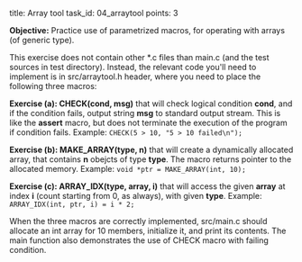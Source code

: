 title: Array tool
task_id: 04_arraytool
points: 3

**Objective:** Practice use of parametrized macros, for operating with
arrays (of generic type).

This exercise does not contain other \*.c files than main.c (and the
test sources in test directory). Instead, the relevant code you'll
need to implement is in src/arraytool.h header, where you need to
place the following three macros:

**Exercise (a): CHECK(cond, msg)** that will check logical condition
**cond**, and if the condition fails, output string **msg** to
standard output stream. This is like the **assert** macro, but
does not terminate the execution of the program if condition
fails. Example: `CHECK(5 > 10, "5 > 10 failed\n");`

**Exercise (b): MAKE_ARRAY(type, n)** that will create a dynamically
allocated array, that contains **n** obejcts of type
**type**. The macro returns pointer to the allocated
memory. Example: `void *ptr = MAKE_ARRAY(int, 10);`

**Exercise (c): ARRAY_IDX(type, array, i)** that will access the
given **array** at index **i** (count starting from 0, as
always), with given <b>type</b>. Example: `ARRAY_IDX(int, ptr,
  i) = i * 2;`

When the three macros are correctly implemented, src/main.c should
allocate an int array for 10 members, initialize it, and print its
contents. The main function also demonstrates the use of CHECK macro
with failing condition.
